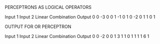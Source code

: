 PERCEPTRONS AS LOGICAL OPERATORS

Input 1  Input 2  Linear Combination  Output
       0        0                  -3       0
       0        1                  -1       0
       1        0                  -2       0
       1        1                   0       1
       
OUTPUT FOR OR PERCEPTRON

Input 1  Input 2  Linear Combination  Output
       0        0                  -2       0
       0        1                   3       1
       1        0                   1       1
       1        1                   6       1
